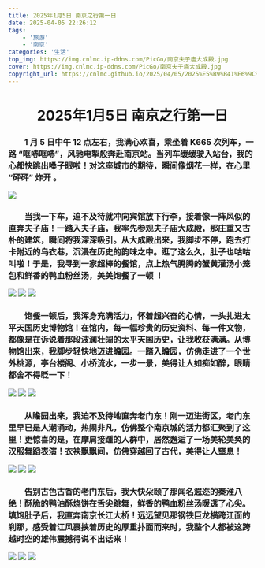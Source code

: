 ```yaml
---
title: 2025年1月5日 南京之行第一日
date: 2025-04-05 22:26:12
tags: 
    - '旅游'
    - '南京'
categories: '生活'
top_img: https://img.cnlmc.ip-ddns.com/PicGo/南京夫子庙大成殿.jpg
cover: https://img.cnlmc.ip-ddns.com/PicGo/南京夫子庙大成殿.jpg
copyright_url: https://cnlmc.github.io/2025/04/05/2025%E5%B9%B41%E6%9C%885%E6%97%A5%E5%8D%97%E4%BA%AC%E4%B9%8B%E8%A1%8C%E7%AC%AC%E4%B8%80%E6%97%A5/
---
```

# <div align="center">2025年1月5日 南京之行第一日</div>
### &emsp;&emsp;1 月 5 日中午 12 点左右，我满心欢喜，乘坐着 K665 次列车，一路 “哐哧哐哧”，风驰电掣般奔赴南京站。当列车缓缓驶入站台，我的心都快跳出嗓子眼啦！对这座城市的期待，瞬间像烟花一样，在心里 “砰砰” 炸开 。
![](https://img.cnlmc.ip-ddns.com/PicGo/南京站内.jpg)

### &emsp;&emsp;当我一下车，迫不及待就冲向宾馆放下行李，接着像一阵风似的直奔夫子庙！一踏入夫子庙，我率先参观夫子庙大成殿，那庄重又古朴的建筑，瞬间将我深深吸引。从大成殿出来，我脚步不停，跑去打卡附近的乌衣巷，沉浸在历史的韵味之中。逛了这么久，肚子也咕咕叫啦！于是，我寻到一家超棒的餐馆，点上热气腾腾的蟹黄灌汤小笼包和鲜香的鸭血粉丝汤，美美饱餐了一顿 ！ 
![](https://img.cnlmc.ip-ddns.com/PicGo/南京夫子庙大成殿.jpg)
![](https://img.cnlmc.ip-ddns.com/PicGo/南京乌衣巷.jpg)
![](https://img.cnlmc.ip-ddns.com/PicGo/南京灌汤包和鸭血粉丝汤.jpg)

### &emsp;&emsp;饱餐一顿后，我浑身充满活力，怀着超兴奋的心情，一头扎进太平天国历史博物馆！在馆内，每一幅珍贵的历史资料、每一件文物，都像是在诉说着那段波澜壮阔的太平天国历史，让我收获满满。从博物馆出来，我脚步轻快地迈进瞻园。一踏入瞻园，仿佛走进了一个世外桃源，亭台楼阁、小桥流水，一步一景，美得让人如痴如醉，眼睛都舍不得眨一下！
![](https://img.cnlmc.ip-ddns.com/PicGo/南京太平天国历史博物馆.jpg)
![](https://img.cnlmc.ip-ddns.com/PicGo/南京瞻园内.jpg)
![](https://img.cnlmc.ip-ddns.com/PicGo/南京瞻园.jpg)

### &emsp;&emsp;从瞻园出来，我迫不及待地直奔老门东！刚一迈进街区，老门东里早已是人潮涌动，热闹非凡，仿佛整个南京城的活力都汇聚到了这里！更惊喜的是，在摩肩接踵的人群中，居然邂逅了一场美轮美奂的汉服舞蹈表演！衣袂飘飘间，仿佛穿越回了古代，美得让人窒息！
![](https://img.cnlmc.ip-ddns.com/PicGo/南京老门东门口.jpg)
![](https://img.cnlmc.ip-ddns.com/PicGo/南京老门东街道.jpg)
![](https://img.cnlmc.ip-ddns.com/PicGo/南京老门东表演.jpg)

### &emsp;&emsp;告别古色古香的老门东后，我大快朵颐了那闻名遐迩的秦淮八绝！酥脆的鸭油酥烧饼在舌尖跳舞，鲜香的鸭血粉丝汤暖透了心尖。填饱肚子后，我直奔南京长江大桥！远远望见那钢铁巨龙横跨江面的刹那，感受着江风裹挟着历史的厚重扑面而来时，我整个人都被这跨越时空的雄伟震撼得说不出话来！
![](https://img.cnlmc.ip-ddns.com/PicGo/南京秦淮八绝.jpg)
![](https://img.cnlmc.ip-ddns.com/PicGo/南京长江大桥1.jpg)
![](https://img.cnlmc.ip-ddns.com/PicGo/南京长江大桥2.jpg)